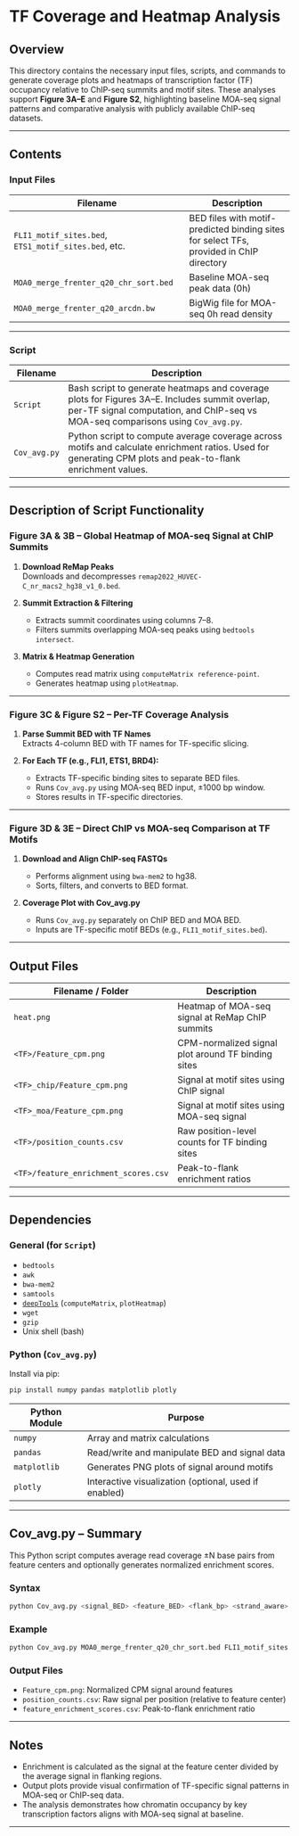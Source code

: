 # TF Coverage and Heatmap Analysis

## Overview

This directory contains the necessary input files, scripts, and commands to generate coverage plots and heatmaps of transcription factor (TF) occupancy relative to ChIP-seq summits and motif sites. These analyses support **Figure 3A–E** and **Figure S2**, highlighting baseline MOA-seq signal patterns and comparative analysis with publicly available ChIP-seq datasets.

---

## Contents

### Input Files

| Filename                                           | Description |
|----------------------------------------------------|-------------|
| `FLI1_motif_sites.bed`, `ETS1_motif_sites.bed`, etc. | BED files with motif-predicted binding sites for select TFs, provided in ChIP directory |
| `MOA0_merge_frenter_q20_chr_sort.bed`             | Baseline MOA-seq peak data (0h) |
| `MOA0_merge_frenter_q20_arcdn.bw`                 | BigWig file for MOA-seq 0h read density |

---

### Script

| Filename | Description |
|----------|-------------|
| `Script` | Bash script to generate heatmaps and coverage plots for Figures 3A–E. Includes summit overlap, per-TF signal computation, and ChIP-seq vs MOA-seq comparisons using `Cov_avg.py`. |
| `Cov_avg.py` | Python script to compute average coverage across motifs and calculate enrichment ratios. Used for generating CPM plots and peak-to-flank enrichment values. |

---

## Description of Script Functionality

### Figure 3A & 3B – Global Heatmap of MOA-seq Signal at ChIP Summits

1. **Download ReMap Peaks**  
   Downloads and decompresses `remap2022_HUVEC-C_nr_macs2_hg38_v1_0.bed`.

2. **Summit Extraction & Filtering**  
   - Extracts summit coordinates using columns 7–8.
   - Filters summits overlapping MOA-seq peaks using `bedtools intersect`.

3. **Matrix & Heatmap Generation**  
   - Computes read matrix using `computeMatrix reference-point`.
   - Generates heatmap using `plotHeatmap`.

---

### Figure 3C & Figure S2 – Per-TF Coverage Analysis

1. **Parse Summit BED with TF Names**  
   Extracts 4-column BED with TF names for TF-specific slicing.

2. **For Each TF (e.g., FLI1, ETS1, BRD4):**
   - Extracts TF-specific binding sites to separate BED files.
   - Runs `Cov_avg.py` using MOA-seq BED input, ±1000 bp window.
   - Stores results in TF-specific directories.

---

### Figure 3D & 3E – Direct ChIP vs MOA-seq Comparison at TF Motifs

1. **Download and Align ChIP-seq FASTQs**
   - Performs alignment using `bwa-mem2` to hg38.
   - Sorts, filters, and converts to BED format.

2. **Coverage Plot with Cov_avg.py**
   - Runs `Cov_avg.py` separately on ChIP BED and MOA BED.
   - Inputs are TF-specific motif BEDs (e.g., `FLI1_motif_sites.bed`).

---

## Output Files

| Filename / Folder                  | Description |
|------------------------------------|-------------|
| `heat.png`                         | Heatmap of MOA-seq signal at ReMap ChIP summits |
| `<TF>/Feature_cpm.png`             | CPM-normalized signal plot around TF binding sites |
| `<TF>_chip/Feature_cpm.png`        | Signal at motif sites using ChIP signal |
| `<TF>_moa/Feature_cpm.png`         | Signal at motif sites using MOA-seq signal |
| `<TF>/position_counts.csv`         | Raw position-level counts for TF binding sites |
| `<TF>/feature_enrichment_scores.csv` | Peak-to-flank enrichment ratios |

---

## Dependencies

### General (for `Script`)

- `bedtools`
- `awk`
- `bwa-mem2`
- `samtools`
- [`deepTools`](https://deeptools.readthedocs.io/en/develop/) (`computeMatrix`, `plotHeatmap`)
- `wget`
- `gzip`
- Unix shell (bash)

### Python (`Cov_avg.py`)

Install via pip:

```bash
pip install numpy pandas matplotlib plotly
```

| Python Module | Purpose |
|---------------|---------|
| `numpy`       | Array and matrix calculations |
| `pandas`      | Read/write and manipulate BED and signal data |
| `matplotlib`  | Generates PNG plots of signal around motifs |
| `plotly`      | Interactive visualization (optional, used if enabled) |

---

## Cov_avg.py – Summary

This Python script computes average read coverage ±N base pairs from feature centers and optionally generates normalized enrichment scores.

### Syntax

```bash
python Cov_avg.py <signal_BED> <feature_BED> <flank_bp> <strand_aware>
```

### Example

```bash
python Cov_avg.py MOA0_merge_frenter_q20_chr_sort.bed FLI1_motif_sites.bed 1000 False
```

### Output Files

- `Feature_cpm.png`: Normalized CPM signal around features
- `position_counts.csv`: Raw signal per position (relative to feature center)
- `feature_enrichment_scores.csv`: Peak-to-flank enrichment ratio

---

## Notes

- Enrichment is calculated as the signal at the feature center divided by the average signal in flanking regions.
- Output plots provide visual confirmation of TF-specific signal patterns in MOA-seq or ChIP-seq data.
- The analysis demonstrates how chromatin occupancy by key transcription factors aligns with MOA-seq signal at baseline.

---
